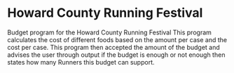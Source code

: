 # Howard County Running Festival
Budget program for the Howard County Running Festival
This program calculates the cost of different foods based on the amount per case and the cost per case. This program then accepted the amount of the budget and advises the user through output if the budget is enough or not enough then states how many Runners this budget can support.
